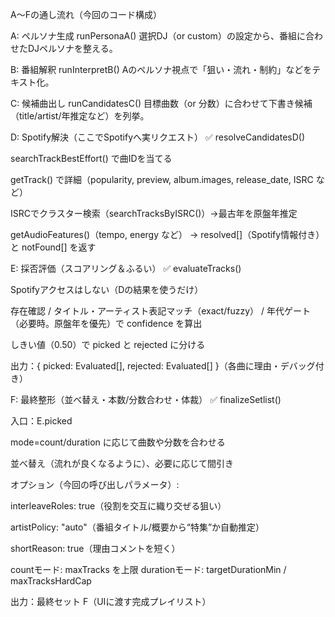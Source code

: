 A〜Fの通し流れ（今回のコード構成）

A: ペルソナ生成
runPersonaA()
選択DJ（or custom）の設定から、番組に合わせたDJペルソナを整える。

B: 番組解釈
runInterpretB()
Aのペルソナ視点で「狙い・流れ・制約」などをテキスト化。

C: 候補曲出し
runCandidatesC()
目標曲数（or 分数）に合わせて下書き候補（title/artist/年推定など）を列挙。

D: Spotify解決（ここでSpotifyへ実リクエスト） ✅
resolveCandidatesD()

searchTrackBestEffort() で曲IDを当てる

getTrack() で詳細（popularity, preview, album.images, release_date, ISRC など）

ISRCでクラスター検索（searchTracksByISRC()）→最古年を原盤年推定

getAudioFeatures()（tempo, energy など）
→ resolved[]（Spotify情報付き）と notFound[] を返す

E: 採否評価（スコアリング＆ふるい） ✅
evaluateTracks()

Spotifyアクセスはしない（Dの結果を使うだけ）

存在確認 / タイトル・アーティスト表記マッチ（exact/fuzzy） / 年代ゲート（必要時。原盤年を優先）で confidence を算出

しきい値（0.50）で picked と rejected に分ける

出力：{ picked: Evaluated[], rejected: Evaluated[] }（各曲に理由・デバッグ付き）

F: 最終整形（並べ替え・本数/分数合わせ・体裁） ✅
finalizeSetlist()

入口：E.picked

mode=count/duration に応じて曲数や分数を合わせる

並べ替え（流れが良くなるように）、必要に応じて間引き

オプション（今回の呼び出しパラメータ）:

interleaveRoles: true（役割を交互に織り交ぜる狙い）

artistPolicy: "auto"（番組タイトル/概要から“特集”か自動推定）

shortReason: true（理由コメントを短く）

countモード: maxTracks を上限
durationモード: targetDurationMin / maxTracksHardCap

出力：最終セット F（UIに渡す完成プレイリスト）